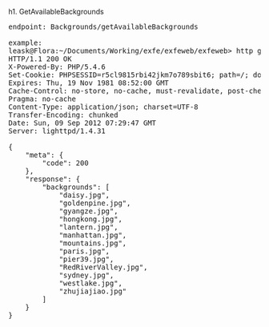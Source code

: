 h1. GetAvailableBackgrounds

<pre>
endpoint: Backgrounds/getAvailableBackgrounds

example:
leask@Flora:~/Documents/Working/exfe/exfeweb/exfeweb> http get http://api.local.exfe.com/v2/Backgrounds/getAvailableBackgrounds
HTTP/1.1 200 OK
X-Powered-By: PHP/5.4.6
Set-Cookie: PHPSESSID=r5cl9815rbi42jkm7o789sbit6; path=/; domain=.exfe.com
Expires: Thu, 19 Nov 1981 08:52:00 GMT
Cache-Control: no-store, no-cache, must-revalidate, post-check=0, pre-check=0
Pragma: no-cache
Content-Type: application/json; charset=UTF-8
Transfer-Encoding: chunked
Date: Sun, 09 Sep 2012 07:29:47 GMT
Server: lighttpd/1.4.31

{
    "meta": {
        "code": 200
    }, 
    "response": {
        "backgrounds": [
            "daisy.jpg", 
            "goldenpine.jpg", 
            "gyangze.jpg", 
            "hongkong.jpg", 
            "lantern.jpg", 
            "manhattan.jpg", 
            "mountains.jpg", 
            "paris.jpg", 
            "pier39.jpg", 
            "RedRiverValley.jpg", 
            "sydney.jpg", 
            "westlake.jpg", 
            "zhujiajiao.jpg"
        ]
    }
}
</pre>